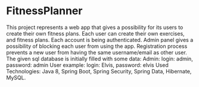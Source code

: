 # FitnessPlanner
This project represents a web app that gives a possibility for its users to create their own fitness plans. Each user can create their own exercises, and fitness plans. Each account is being authenticated.
Admin panel gives a possibility of blocking each user from using the app. 
Registration process prevents a new user from having the same username/email as other user.
The given sql database is initially filled with some data:
Admin: login: admin, password: admin
User example: login: Elvis, password: elvis
Used Technologies: Java 8, Spring Boot, Spring Security, Spring Data, Hibernate, MySQL.